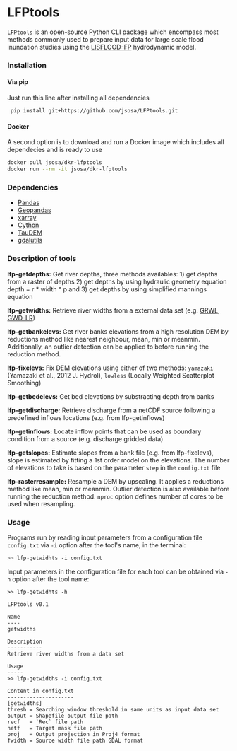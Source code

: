 # LFPtools

`LFPtools` is an open-source Python CLI package which encompass most methods commonly used to prepare input data for large scale flood inundation studies using the [LISFLOOD-FP](http://www.bristol.ac.uk/geography/research/hydrology/models/lisflood/) hydrodynamic model.

### Installation

#### Via pip
Just run this line after installing all dependencies

``` pip install git+https://github.com/jsosa/LFPtools.git```

#### Docker
A second option is to download and run a Docker image which includes all dependecies and is ready to use

```bash
docker pull jsosa/dkr-lfptools
docker run --rm -it jsosa/dkr-lfptools
```

### Dependencies

- [Pandas](https://pandas.pydata.org/)
- [Geopandas](http://geopandas.org/)
- [xarray](http://xarray.pydata.org/en/stable/)
- [Cython](https://cython.org/)
- [TauDEM](http://hydrology.usu.edu/taudem/taudem5/index.html)
- [gdalutils](https://github.com/jsosa/gdalutils.git)

### Description of tools

**lfp-getdepths:** Get river depths, three methods availables: 1) get depths from a raster of depths 2) get depths by using hydraulic geometry equation depth = r * width ^ p and 3) get depths by using simplified mannings equation

**lfp-getwidths:** Retrieve river widths from a external data set (e.g. [GRWL](http://science.sciencemag.org/content/early/2018/06/27/science.aat0636), [GWD-LR](https://agupubs.onlinelibrary.wiley.com/doi/full/10.1002/2013WR014664))

**lfp-getbankelevs:** Get river banks elevations from a high resolution DEM by reductions method like nearest neighbour, mean, min or meanmin. Additionally, an outlier detection can be applied to before running the reduction method.

**lfp-fixelevs:** Fix DEM elevations using either of two methods: `yamazaki` (Yamazaki et al., 2012 J. Hydrol), `lowless` (Locally Weighted Scatterplot Smoothing)

**lfp-getbedelevs:** Get bed elevations by substracting depth from banks

**lfp-getdischarge:** Retrieve discharge from a netCDF source following a predefined inflows locations (e.g. from lfp-getinflows)

**lfp-getinflows:** Locate inflow points that can be used as boundary condition from a source (e.g. discharge gridded data)

**lfp-getslopes:** Estimate slopes from a bank file (e.g. from lfp-fixelevs), slope is estimated by fitting a 1st order model on the elevations. The number of elevations to take is based on the parameter `step` in the `config.txt` file

**lfp-rasterresample:** Resample a DEM by upscaling. It applies a reductions method like mean, min or meanmin. Outlier detection is also available before running the reduction method. `nproc` option defines number of cores to be used when resampling.

### Usage

Programs run by reading input parameters from a configuration file `config.txt` via `-i` option after the tool's name, in the terminal:

```bash
>> lfp-getwidhts -i config.txt
```

Input parameters in the configuration file for each tool can be obtained via `-h` option after the tool name:

```shell
>> lfp-getwidhts -h

LFPtools v0.1

Name
----
getwidths

Description
-----------
Retrieve river widths from a data set

Usage
-----
>> lfp-getwidths -i config.txt

Content in config.txt
---------------------
[getwidths]
thresh = Searching window threshold in same units as input data set
output = Shapefile output file path
recf   = `Rec` file path
netf   = Target mask file path
proj   = Output projection in Proj4 format
fwidth = Source width file path GDAL format
```

